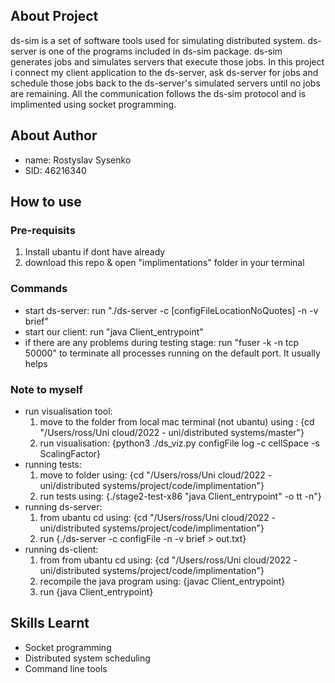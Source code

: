 ## About Project
ds-sim is a set of software tools used for simulating distributed system. ds-server is one of the programs included in ds-sim package. ds-sim generates jobs and simulates servers that execute those jobs. In this project i connect my client application to the ds-server, ask ds-server for jobs and schedule those jobs back to the ds-server's simulated servers until no jobs are remaining. All the communication follows the ds-sim protocol and is implimented using socket programming.

## About Author
- name: Rostyslav Sysenko
- SID: 46216340

## How to use
### Pre-requisits
1. Install ubantu if dont have already
2. download this repo & open "implimentations" folder in your terminal

### Commands
- start ds-server: run "./ds-server -c [configFileLocationNoQuotes] -n -v brief" 
- start our client: run "java Client_entrypoint"
- if there are any problems during testing stage: run "fuser -k -n tcp 50000" to terminate all processes running on the default port. It usually helps

### Note to myself
- run visualisation tool:
  1. move to the folder from local mac terminal (not ubantu) using : {cd "/Users/ross/Uni cloud/2022 - uni/distributed systems/master"}
  2. run visualisation: {python3 ./ds_viz.py configFile log -c cellSpace -s ScalingFactor}
- running tests:
  1. move to folder using: {cd "/Users/ross/Uni cloud/2022 - uni/distributed systems/project/code/implimentation"}
  2. run tests using: {./stage2-test-x86 "java Client_entrypoint" -o tt -n"}
- running ds-server:
  1. from ubantu cd using: {cd "/Users/ross/Uni cloud/2022 - uni/distributed systems/project/code/implimentation"}
  1. run {./ds-server -c configFile -n -v brief > out.txt}
- running ds-client:
  1. from from ubantu cd using: {cd "/Users/ross/Uni cloud/2022 - uni/distributed systems/project/code/implimentation"}
  2. recompile the java program using: {javac Client_entrypoint}
  3. run {java Client_entrypoint}

## Skills Learnt
- Socket programming
- Distributed system scheduling
- Command line tools
